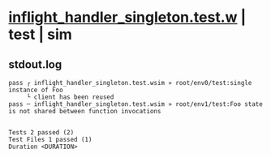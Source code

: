 # [inflight_handler_singleton.test.w](../../../../../examples/tests/valid/inflight_handler_singleton.test.w) | test | sim

## stdout.log
```log
pass ┌ inflight_handler_singleton.test.wsim » root/env0/test:single instance of Foo                              
     └ client has been reused
pass ─ inflight_handler_singleton.test.wsim » root/env1/test:Foo state is not shared between function invocations
 
 
Tests 2 passed (2)
Test Files 1 passed (1)
Duration <DURATION>
```

